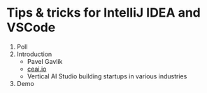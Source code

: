 # Tips & tricks for IntelliJ IDEA and VSCode

1. Poll
2. Introduction
    - Pavel Gavlík
    - [ceai.io](http://ceai.io)
    - Vertical AI Studio building startups in various industries
3. Demo
